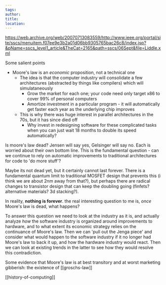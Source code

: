 ```yaml
---
tags: 
author: 
title: 
location:
---
```

https://web.archive.org/web/20070713083559/http://www.ieee.org/portal/site/sscs/menuitem.f07ee9e3b2a01d06bb9305765bac26c8/index.jsp?&pName=sscs_level1_article&TheCat=2165&path=sscs/06Sept&file=Liddle.xml

Some salient points
- Moore's law is an _economic_ proposition, not a technical one
	- The idea is that the computer industry will consolidate a few architectures (abstracted by things like compilers) which will simulataneously
		- Grow the market for each one; your code need only target x86 to cover 99% of personal computers
		- Amortize investment in a particular program - it will automatically get faster each year as the underlying chip improves
	- This is why there was huge interest in parallel architectures in the 70s, but it has since died off
		- Why invest in redesigning software for these complicated tasks when you can just wait 18 months to double its speed automatically?

Is moore's law dead? Jensen will say yes, Gelsinger will say no. Each is worried about their own bottom line. This is the fundamental question - can we continue to rely on automatic improvements to traditional architectures for code to 'do more stuff'?

Maybe its not dead yet, but it certainly cannot last forever. There is a fundamental quantum limit to traditional MOSFET design that prevents this (i think we are about 2nm away from that?), but perhaps there are radical changes to transistor design that can keep the doubling going (finfets? alternative materials? 3d stacking?).

In reality, **nothing is forever**. the real interesting question to me is, *once* Moore's law is dead, what happens? 

To answer this question we need to look at the industry as it is, and actually analyze *how* the software industry is organized around improvements to hardware, and to what extent its economic strategy relies on the continuance of Moore's law. Then we can 'pull out the Jenga piece' and consider what would happen to the software industry if it no longer had Moore's law to back it up, and how the hardware industry would react. Then we can look at existing trends in the latter to see how they would resolve this contradiction.

Some evidence that Moore's law is at best transitory and at worst marketing gibberish: the existence of [[groschs-law]]

[[history-of-computing]]